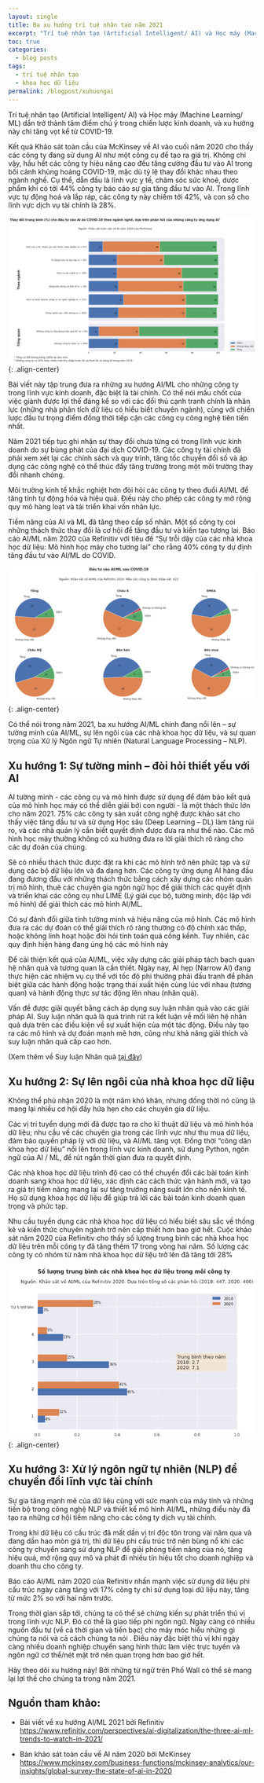```yaml
---
layout: single
title: Ba xu hướng trí tuệ nhân tạo năm 2021
excerpt: "Trí tuệ nhân tạo (Artificial Intelligent/ AI) và Học máy (Machine Learning/ ML) dần trở thành tâm điểm chú ý trong chiến lược kinh doanh, và xu hướng này chỉ tăng vọt kể từ COVID-19."
toc: true
categories:
  - blog posts
tags:
  - trí tuệ nhân tạo
  - khoa học dữ liệu 
permalink: /blogpost/xuhuongai
---
```


Trí tuệ nhân tạo (Artificial Intelligent/ AI) và Học máy (Machine Learning/ ML) dần trở thành tâm điểm chú ý trong chiến lược kinh doanh, và xu hướng này chỉ tăng vọt kể từ COVID-19. 

Kết quả Khảo sát toàn cầu của McKinsey về AI vào cuối năm 2020 cho thấy các công ty đang sử dụng AI như một công cụ để tạo ra giá trị. Không chỉ vậy, hầu hết các công ty hiệu năng cao  đều tăng cường đầu tư vào AI trong bối cảnh khủng hoảng COVID-19, mặc dù tỷ lệ  thay đổi khác nhau theo ngành nghề. Cụ thể, dẫn đầu là lĩnh vực y tế, chăm sóc sức khoẻ, dược phẩm khi có tới 44% công ty báo cáo sự gia tăng đầu tư vào AI. Trong lĩnh vực tự động hoá và lắp ráp, các công ty này chiếm tới 42%, và con số cho lĩnh vực dịch vụ tài chính là 28%. 

 ![image-center](/assets/images/blogpost/aitrend/aitrend1.png){: .align-center}


Bài viết này tập trung đưa ra những xu hướng AI/ML cho những công ty trong lĩnh vực kinh doanh, đặc biệt là tài chính. Có thể nói mấu chốt của việc giành được lợi thế đáng kể so với các đối thủ cạnh tranh chính là nhân lực (những nhà phân tích dữ liệu có hiểu biết chuyên ngành), cùng với chiến lược đầu tư trọng điểm đồng thời tiếp cận các công cụ công nghệ tiên tiến nhất. 

Năm 2021 tiếp tục ghi nhận sự thay đổi chưa từng có trong lĩnh vực kinh doanh do sự bùng phát của đại dịch COVID-19. Các công ty tài chính đã phải xem xét lại các chính sách và quy trình, tăng tốc chuyển đổi số và áp dụng các công nghệ có thể thúc đẩy tăng trưởng trong một môi trường thay đổi nhanh chóng.

Môi trường kinh tế khắc nghiệt hơn đòi hỏi các công ty theo đuổi AI/ML để tăng tính tự động hóa và hiệu quả. Điều này cho phép các công ty mở rộng quy mô hàng loạt và tái triển khai vốn nhân lực.

Tiềm năng của AI và ML đã tăng theo cấp số nhân. Một số công ty coi những thách thức thay đổi là cơ hội để tăng đầu tư và kiến tạo tương lai. Báo cáo AI/ML năm 2020 của Refinitiv với tiêu đề “Sự trỗi dậy của các nhà khoa học dữ liệu: Mô hình học máy cho tương lai” cho rằng 40% công ty dự định tăng đầu tư vào AI/ML do COVID.

 
 ![image-center](/assets/images/blogpost/aitrend/aitrend2.png){: .align-center}


Có thể nói trong năm 2021, ba xu hướng AI/ML chính đang nổi lên – sự tường minh của AI/ML, sự lên ngôi của các nhà khoa học dữ liệu, và sự quan trọng của Xử lý Ngôn ngữ Tự nhiên (Natural Language Processing – NLP).

## Xu hướng 1: Sự tường minh – đòi hỏi thiết yếu với AI

AI tường minh - các công cụ và mô hình được sử dụng để đảm bảo kết quả của mô hình học máy có thể diễn giải bởi con người -  là một thách thức lớn cho năm 2021. 75% các công ty sản xuất công nghệ được khảo sát cho thấy việc tăng đầu tư và sử dụng Học sâu (Deep Learning – DL) làm tăng rủi ro, và các nhà quản lý cần biết quyết định được đưa ra như thế nào. Các mô hình học máy thường không có xu hướng đưa ra lời giải thích rõ ràng cho các dự đoán của chúng.

Sẽ có nhiều thách thức được đặt ra khi các mô hình trở nên phức tạp và sử dụng các bộ dữ liệu lớn và đa dạng hơn. Các công ty ứng dụng AI hàng đầu đang đương đầu với những thách thức bằng cách xây dựng các nhóm quản trị mô hình, thuê các chuyên gia ngôn ngữ học để giải thích các quyết định và triển khai các công cụ như LIME (Lý giải cục bộ, tường minh, độc lập với mô hình) để giải thích các mô hình AI/ML.

Có sự đánh đổi giữa tính tường minh và hiệu năng của mô hình. Các mô hình đưa ra các dự đoán có thể giải thích rõ ràng thường có độ chính xác thấp, hoặc không linh hoạt hoặc đòi hỏi tính toán quá cồng kềnh. Tuy nhiên, các quy định hiện hàng đang ủng hộ các mô hình này

Để cải thiện kết quả của AI/ML, việc xây dựng các giải pháp tách bạch quan hệ nhân quả và tương quan là cần thiết. Ngày nay, AI hẹp (Narrow AI) đang thực hiện các nhiệm vụ cụ thể với tốc độ phi thường phải đấu tranh để phân biệt giữa các hành động hoặc trạng thái xuất hiện cùng lúc với nhau (tương quan) và hành động thực sự tác động lên nhau (nhân quả).

Vấn đề được giải quyết bằng cách áp dụng suy luận nhân quả vào các giải pháp AI. Suy luận nhân quả là quá trình rút ra kết luận về mối liên hệ nhân quả dựa trên các điều kiện về sự xuất hiện của một tác động. Điều này tạo ra các mô hình và dự đoán mạnh mẽ hơn, cũng như khả năng giải thích và suy luận nhân quả cấp cao hơn.

(Xem thêm về Suy luận Nhân quả [tại đây](http://kinhtehocvohai.com/pythoncausal/))

## Xu hướng 2: Sự lên ngôi của nhà khoa học dữ liệu

Không thể phủ nhận 2020 là một năm khó khăn, nhưng đồng thời nó cũng là mang lại nhiều cơ hội đầy hứa hẹn cho các chuyên gia dữ liệu. 

Các vị trí tuyển dụng mới đã được tạo ra cho kĩ thuật dữ liệu và mô hình hóa dữ liệu; nhu cầu về các chuyên gia trong các lĩnh vực như thu mua dữ liệu, đảm bảo quyền pháp lý với dữ liệu, và AI/ML tăng vọt. Đồng thời “công dân khoa học dữ liệu” nổi lên trong lĩnh vực kinh doanh, sử dụng Python, ngôn ngữ của AI / ML, để rút ngắn thời gian đưa ra quyết định.

Các nhà khoa học dữ liệu trình độ cao có thể chuyển đổi các bài toán kinh doanh sang khoa học dữ liệu, xác định các cách thức vận hành mới, và tạo ra giá trị tiềm năng mang lại sự tăng trưởng năng suất lớn cho nền kinh tế. Họ sử dụng khoa học dữ liệu để giúp trả lời các bài toán kinh doanh quan trọng và phức tạp.

Nhu cầu tuyển dụng các nhà khoa học dữ liệu có hiểu biết sâu sắc về thống kê và kiến thức chuyên ngành trở nên cấp thiết hơn bao giờ hết. Cuộc khảo sát năm 2020 của Refinitiv cho thấy số lượng trung bình các nhà khoa học dữ liệu trên mỗi công ty đã tăng thêm 17 trong vòng hai năm. Số lượng các công ty có nhóm từ năm nhà khoa học dữ liệu trở lên đã tăng tới 28%

 ![image-center](/assets/images/blogpost/aitrend/aitrend3.png){: .align-center}

## Xu hướng 3: Xử lý ngôn ngữ tự nhiên (NLP) để chuyển đổi lĩnh vực tài chính

Sự gia tăng mạnh mẽ của dữ liệu cùng với sức mạnh của máy tính và những tiến bộ trong công nghệ NLP và thiết kế mô hình AI/ML, những điều này đã tạo ra những cơ hội tiềm năng cho các công ty dịch vụ tài chính. 

Trong khi dữ liệu có cấu trúc đã mất dần vị trí độc tôn trong vài năm qua và đang dần hao mòn giá trị, thì dữ liệu phi cấu trúc trở nên bùng nổ khi các công ty chuyển sang sử dụng NLP để giải phóng tiềm năng của nó, tăng hiệu quả, mở rộng quy mô và phát đi nhiều tín hiệu tốt cho doanh nghiệp và doanh thu cho công ty.

Báo cáo AI/ML năm 2020 của Refinitiv nhấn mạnh việc sử dụng dữ liệu phi cấu trúc ngày càng tăng với 17% công ty chỉ sử dụng loại dữ liệu này, tăng từ mức 2% so với hai năm trước.

Trong thời gian sắp tới, chúng ta có thể sẽ chứng kiến sự phát triển thú vị trong lĩnh vực NLP. Đó có thể là giao tiếp phi ngôn ngữ. Ngày càng có nhiều nguồn đầu tư (về cả thời gian và tiền bạc) cho máy móc hiểu những gì chúng ta nói và cả cách chúng ta nói . Điều này đặc biệt thú vị khi ngày càng nhiều doanh nghiệp chuyển sang hình thức làm việc trực tuyến và ngôn ngữ cơ thể/nét mặt trở nên quan trọng hơn bao giờ hết.

Hãy theo dõi xu hướng này! Bởi những từ ngữ trên Phố Wall có thể sẽ mang lại lợi thế cho chúng ta trong năm 2021. 

## Nguồn tham khảo:
 - Bài viết về xu hướng AI/ML 2021 bởi Refinitiv https://www.refinitiv.com/perspectives/ai-digitalization/the-three-ai-ml-trends-to-watch-in-2021/

 - Bản khảo sát toàn cầu về AI năm 2020 bởi McKinsey https://www.mckinsey.com/business-functions/mckinsey-analytics/our-insights/global-survey-the-state-of-ai-in-2020


